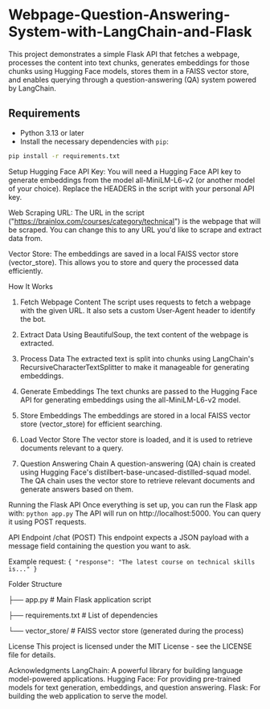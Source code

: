 # Webpage-Question-Answering-System-with-LangChain-and-Flask
This project demonstrates a simple Flask API that fetches a webpage, processes the content into text chunks, generates embeddings for those chunks using Hugging Face models, stores them in a FAISS vector store, and enables querying through a question-answering (QA) system powered by LangChain.

## Requirements

- Python 3.13 or later
- Install the necessary dependencies with `pip`:

```bash
pip install -r requirements.txt
```

Setup
Hugging Face API Key: You will need a Hugging Face API key to generate embeddings from the model all-MiniLM-L6-v2 (or another model of your choice). Replace the HEADERS in the script with your personal API key.

Web Scraping URL: The URL in the script ("https://brainlox.com/courses/category/technical") is the webpage that will be scraped. You can change this to any URL you'd like to scrape and extract data from.

Vector Store: The embeddings are saved in a local FAISS vector store (vector_store). This allows you to store and query the processed data efficiently.

How It Works
1. Fetch Webpage Content
The script uses requests to fetch a webpage with the given URL. It also sets a custom User-Agent header to identify the bot.

2. Extract Data
Using BeautifulSoup, the text content of the webpage is extracted.

3. Process Data
The extracted text is split into chunks using LangChain's RecursiveCharacterTextSplitter to make it manageable for generating embeddings.

4. Generate Embeddings
The text chunks are passed to the Hugging Face API for generating embeddings using the all-MiniLM-L6-v2 model.

5. Store Embeddings
The embeddings are stored in a local FAISS vector store (vector_store) for efficient searching.

6. Load Vector Store
The vector store is loaded, and it is used to retrieve documents relevant to a query.

7. Question Answering Chain
A question-answering (QA) chain is created using Hugging Face's distilbert-base-uncased-distilled-squad model. The QA chain uses the vector store to retrieve relevant documents and generate answers based on them.

Running the Flask API
Once everything is set up, you can run the Flask app with:
`python app.py`
The API will run on http://localhost:5000. You can query it using POST requests.

API Endpoint
/chat (POST)
This endpoint expects a JSON payload with a message field containing the question you want to ask.

Example request:
`{
  "response": "The latest course on technical skills is..."
}`

Folder Structure

├── app.py # Main Flask application script

├── requirements.txt       # List of dependencies

└── vector_store/          # FAISS vector store (generated during the process)


License
This project is licensed under the MIT License - see the LICENSE file for details.

Acknowledgments
LangChain: A powerful library for building language model-powered applications.
Hugging Face: For providing pre-trained models for text generation, embeddings, and question answering.
Flask: For building the web application to serve the model.
